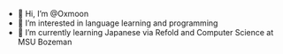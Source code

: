 - 👋 Hi, I’m @Oxmoon
- 👀 I’m interested in language learning and programming
- 🌱 I’m currently learning Japanese via Refold and Computer Science at MSU Bozeman

<!---
Oxmoon/Oxmoon is a ✨ special ✨ repository because its `README.md` (this file) appears on your GitHub profile.
You can click the Preview link to take a look at your changes.
--->
